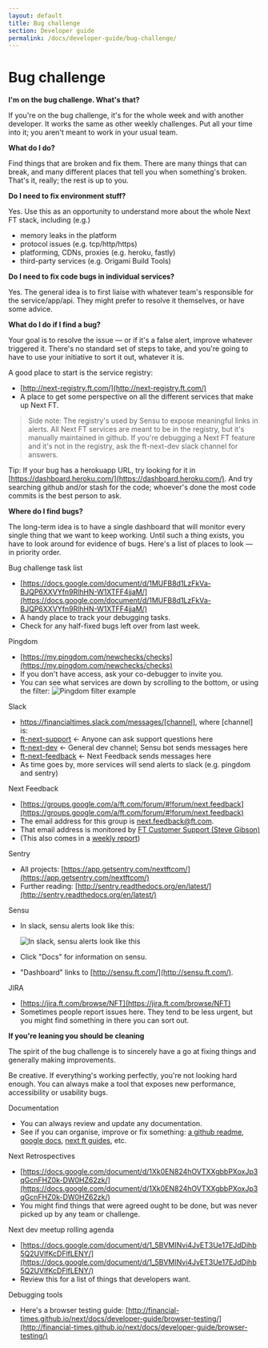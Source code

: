 ```yaml
---
layout: default
title: Bug challenge
section: Developer guide
permalink: /docs/developer-guide/bug-challenge/
---
```


# Bug challenge

**I'm on the bug challenge. What's that?**

If you're on the bug challenge, it's for the whole week and with another developer. It works the same as other weekly challenges. Put all your time into it; you aren't meant to work in your usual team.

**What do I do?**

Find things that are broken and fix them. There are many things that can break, and many different places that tell you when something's broken. That's it, really; the rest is up to you.

**Do I need to fix environment stuff?**

Yes. Use this as an opportunity to understand more about the whole Next FT stack, including (e.g.) 

 - memory leaks in the platform 
 - protocol issues (e.g. tcp/http/https)
 - platforming, CDNs, proxies (e.g. heroku, fastly)
 - third-party services (e.g. Origami Build Tools) 

**Do I need to fix code bugs in individual services?**

Yes. The general idea is to first liaise with whatever team's responsible for the service/app/api. They might prefer to resolve it themselves, or have some advice. 

**What do I do if I find a bug?**

Your goal is to resolve the issue — or if it's a false alert, improve whatever triggered it. There's no standard set of steps to take, and  you're going to have to use your initiative to sort it out, whatever it is. 

A good place to start is the service registry:

 - [http://next-registry.ft.com/](http://next-registry.ft.com/)
 - A place to get some perspective on all the different services that make up Next FT. 

> Side note: The registry's used by Sensu to expose meaningful links in alerts. All Next FT services are meant to be in the registry, but it's manually maintained in github. If you're debugging a Next FT feature and it's not in the registry, ask the ft-next-dev slack channel for answers.

Tip: If your bug has a herokuapp URL, try looking for it in [https://dashboard.heroku.com/](https://dashboard.heroku.com/). And try searching github and/or stash for the code; whoever's done the most code commits is the best person to ask. 

**Where do I find bugs?**

The long-term idea is to have a single dashboard that will monitor every single thing that we want to keep working. Until such a thing exists, you have to look around for evidence of bugs. Here's a list of places to look — in priority order.

Bug challenge task list

 - [https://docs.google.com/document/d/1MUFB8d1LzFkVa-BJQP6XXVYfn9RlhHN-W1XTFF4jjaM/](https://docs.google.com/document/d/1MUFB8d1LzFkVa-BJQP6XXVYfn9RlhHN-W1XTFF4jjaM/)
 - A handy place to track your debugging tasks.  
 - Check for any half-fixed bugs left over from last week.

Pingdom 

 - [https://my.pingdom.com/newchecks/checks](https://my.pingdom.com/newchecks/checks) 
 - If you don't have access, ask your co-debugger to invite you.
 - You can see what services are down by scrolling to the bottom, or using the filter:
 ![Pingdom filter example](http://next-geebee.ft.com/assets/bug-challenge/pingdom.png)
 
Slack

 - https://financialtimes.slack.com/messages/[channel], where [channel] is:
 - [ft-next-support](https://financialtimes.slack.com/messages/ft-next-support) ← Anyone can ask support questions here
 - [ft-next-dev](https://financialtimes.slack.com/messages/ft-next-dev) ← General dev channel; Sensu bot sends messages here
 - [ft-next-feedback](https://financialtimes.slack.com/messages/ft-next-feedback) ← Next Feedback sends messages here
 - As time goes by, more services will send alerts to slack (e.g. pingdom and sentry)

Next Feedback 

 - [https://groups.google.com/a/ft.com/forum/#!forum/next.feedback](https://groups.google.com/a/ft.com/forum/#!forum/next.feedback) 
 - The email address for this group is next.feedback@ft.com. 
 - That email address is monitored by [FT Customer Support (Steve Gibson)](mailto:Steve%20Gibson%20<steve.gibson@ft.com>%20)
 - (This also comes in a [weekly report](https://drive.google.com/a/ft.com/folderview?id=0B8Ak6I2NSznUblItWm5leUVaWmM))

Sentry

 - All projects: [https://app.getsentry.com/nextftcom/](https://app.getsentry.com/nextftcom/) 
 - Further reading: [http://sentry.readthedocs.org/en/latest/](http://sentry.readthedocs.org/en/latest/) 

Sensu

 - In slack, sensu alerts look like this:
   
   ![In slack, sensu alerts look like this](http://next-geebee.ft.com/assets/bug-challenge/sensu-slack.png)

 - Click "Docs" for information on sensu. 
 - "Dashboard" links to [http://sensu.ft.com/](http://sensu.ft.com/). 

JIRA

 - [https://jira.ft.com/browse/NFT](https://jira.ft.com/browse/NFT) 
 - Sometimes people report issues here. They tend to be less urgent, but you might find something in there you can sort out.

**If you're leaning you should be cleaning**

The spirit of the bug challenge is to sincerely have a go at fixing things and generally making improvements. 

Be creative. If everything's working perfectly, you're not looking hard enough. You can always make a tool that exposes new performance, accessibility or usability bugs. 

Documentation

 - You can always review and update any documentation. 
 - See if you can organise, improve or fix something: [a github readme](https://github.com/Financial-Times/), [google docs](https://drive.google.com/drive/folders/0B0DDxFh3ZO93T3VYbkZVZnNEQk0), [next ft guides](http://financial-times.github.io/next/docs/developer-guide/), etc.

Next Retrospectives

 - [https://docs.google.com/document/d/1Xk0EN824hOVTXXgbbPXoxJp3qGcnFHZ0k-DW0HZ62zk/](https://docs.google.com/document/d/1Xk0EN824hOVTXXgbbPXoxJp3qGcnFHZ0k-DW0HZ62zk/)
 - You might find things that were agreed ought to be done, but was never picked up by any team or challenge. 

Next dev meetup rolling agenda

 - [https://docs.google.com/document/d/1_5BVMINvi4JvET3Ue17EJdDihb5Q2UVlfKcDFlfLENY/](https://docs.google.com/document/d/1_5BVMINvi4JvET3Ue17EJdDihb5Q2UVlfKcDFlfLENY/)
 - Review this for a list of things that developers want.

Debugging tools

 - Here's a browser testing guide: [http://financial-times.github.io/next/docs/developer-guide/browser-testing/](http://financial-times.github.io/next/docs/developer-guide/browser-testing/)


